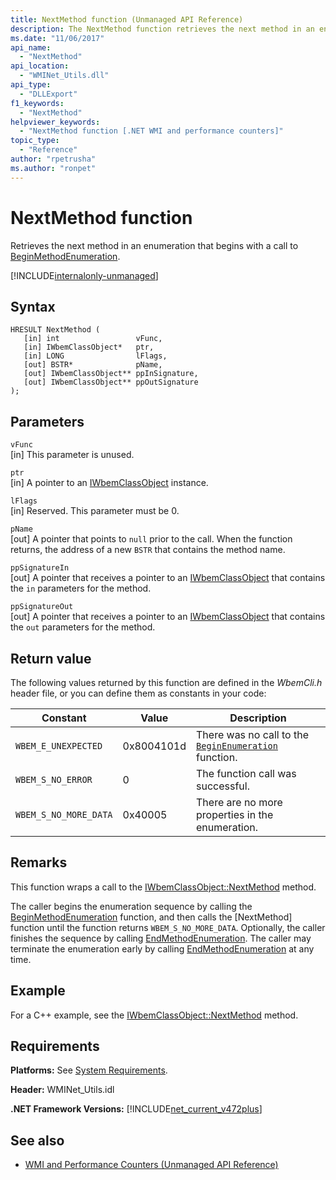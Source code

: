 ```yaml
---
title: NextMethod function (Unmanaged API Reference)
description: The NextMethod function retrieves the next method in an enumeration.
ms.date: "11/06/2017"
api_name: 
  - "NextMethod"
api_location: 
  - "WMINet_Utils.dll"
api_type: 
  - "DLLExport"
f1_keywords: 
  - "NextMethod"
helpviewer_keywords: 
  - "NextMethod function [.NET WMI and performance counters]"
topic_type: 
  - "Reference"
author: "rpetrusha"
ms.author: "ronpet"
---
```

# NextMethod function
Retrieves the next method in an enumeration that begins with a call to [BeginMethodEnumeration](beginmethodenumeration.md).  

[!INCLUDE[internalonly-unmanaged](../../../../includes/internalonly-unmanaged.md)]
  
## Syntax  
  
```  
HRESULT NextMethod (
   [in] int                 vFunc, 
   [in] IWbemClassObject*   ptr, 
   [in] LONG                lFlags,
   [out] BSTR*              pName,
   [out] IWbemClassObject** ppInSignature,
   [out] IWbemClassObject** ppOutSignature   
); 
```  

## Parameters

`vFunc`  
[in] This parameter is unused.

`ptr`  
[in] A pointer to an [IWbemClassObject](/windows/desktop/api/wbemcli/nn-wbemcli-iwbemclassobject) instance.

`lFlags`  
[in] Reserved. This parameter must be 0.

`pName`  
[out] A pointer that points to `null` prior to the call. When the function returns, the address of a new `BSTR` that contains the method name. 

`ppSignatureIn`  
[out] A pointer that receives a pointer to an [IWbemClassObject](/windows/desktop/api/wbemcli/nn-wbemcli-iwbemclassobject) that contains the `in` parameters for the method. 

`ppSignatureOut`  
[out] A pointer that receives a pointer to an [IWbemClassObject](/windows/desktop/api/wbemcli/nn-wbemcli-iwbemclassobject) that contains the `out` parameters for the method. 

## Return value

The following values returned by this function are defined in the *WbemCli.h* header file, or you can define them as constants in your code:

|Constant  |Value  |Description  |
|---------|---------|---------|
| `WBEM_E_UNEXPECTED` | 0x8004101d | There was no call to the [`BeginEnumeration`](beginenumeration.md) function. |
| `WBEM_S_NO_ERROR` | 0 | The function call was successful.  |
| `WBEM_S_NO_MORE_DATA` | 0x40005 | There are no more properties in the enumeration. |
  
## Remarks

This function wraps a call to the [IWbemClassObject::NextMethod](/windows/desktop/api/wbemcli/nf-wbemcli-iwbemclassobject-nextmethod) method.

The caller begins the enumeration sequence by calling the [BeginMethodEnumeration](beginmethodenumeration.md) function, and then calls the [NextMethod] function until the function returns `WBEM_S_NO_MORE_DATA`. Optionally, the caller finishes the sequence by calling [EndMethodEnumeration](endmethodenumeration.md). The caller may terminate the enumeration early by calling [EndMethodEnumeration](endmethodenumeration.md) at any time.

## Example

For a C++ example, see the [IWbemClassObject::NextMethod](/windows/desktop/api/wbemcli/nf-wbemcli-iwbemclassobject-nextmethod) method.

## Requirements  
 **Platforms:** See [System Requirements](../../../../docs/framework/get-started/system-requirements.md).  
  
 **Header:** WMINet_Utils.idl  
  
 **.NET Framework Versions:** [!INCLUDE[net_current_v472plus](../../../../includes/net-current-v472plus.md)]  
  
## See also
- [WMI and Performance Counters (Unmanaged API Reference)](index.md)
